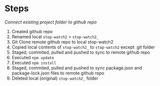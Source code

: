 # Steps

*Connect existing project folder to github repo*

1) Created github repo
2) Renamed local `stop-watch2` > `stop-watch2_`
3) Git Clone remote github repo to local stop-watch2 
4) Copied local contents of `stop-watch2_`  to `stop-watch2` except .git folder
5) Staged, commited, pulled and pushed to sync to remote github repo
6) Executed `npm update`
7) Executed `npm install`
8) Staged, commited, pulled and pushed to sync package.json and package-lock.json files to remote github repo
9)  Deleted local (original) `stop-watch2_` folder